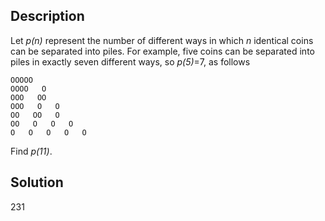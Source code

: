    
## **Description**
    
Let *p(n)* represent the number of different ways in which *n* identical coins can be separated into piles. For example, five coins can be separated into piles in exactly seven different ways, so *p(5)*=7, as follows 
```
OOOOO  
OOOO   O  
OOO   OO  
OOO   O   O  
OO   OO   O  
OO   O   O   O  
O   O   O   O   O
   ``` 
Find *p(11)*.
    
## **Solution**
    
231
